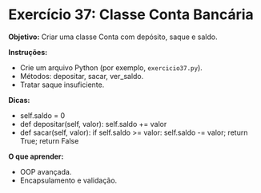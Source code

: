 # Exercício 37: Classe Conta Bancária

**Objetivo:** Criar uma classe Conta com depósito, saque e saldo.

**Instruções:**
- Crie um arquivo Python (por exemplo, `exercicio37.py`).
- Métodos: depositar, sacar, ver_saldo.
- Tratar saque insuficiente.

**Dicas:**
- self.saldo = 0
- def depositar(self, valor): self.saldo += valor
- def sacar(self, valor): if self.saldo >= valor: self.saldo -= valor; return True; return False

**O que aprender:**
- OOP avançada.
- Encapsulamento e validação.